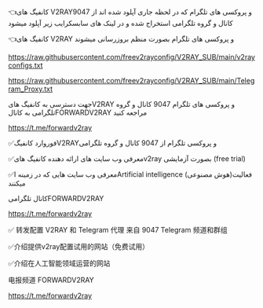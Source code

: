👈کانفیگ های V2RAYو پروکسی های تلگرام که در لحظه جاری آپلود شده اند از 9047 کانال و گروه تلگرامی استخراج شده  و در  لینک های سابسکرایب زیر آپلود میشود


👈کانفیگ های V2RAY و پروکسی های تلگرام   بصورت منظم بروزرسانی میشوند



https://raw.githubusercontent.com/freev2rayconfig/V2RAY_SUB/main/v2rayconfigs.txt


 


https://raw.githubusercontent.com/freev2rayconfig/V2RAY_SUB/main/Telegram_Proxy.txt







جهت دسترسی به کانفیگ هایV2RAY و پروکسی های تلگرام 9047 کانال و گروه تلگرامی به کانالFORWARDV2RAY مراجعه کنید

https://t.me/forwardv2ray

✅فوروارد کانفیگV2RAYو پروکسی تلگرام 
از 9047 کانال و گروه تلگرامی 

✅معرفی وب سایت های ارائه دهنده کانفیگ هایv2ray بصورت آزمایشی (free trial)

✅معرفی  وب سایت هایی که در زمینه  اArtificial intelligence (هوش مصنوعی)فعالیت میکنند


کانال تلگرامیFORWARDV2RAY

https://t.me/forwardv2ray


✅ 转发配置 V2RAY 和 Telegram 代理
来自 9047 Telegram 频道和群组

✅介绍提供v2ray配置试用的网站（免费试用）

✅介绍在人工智能领域运营的网站


电报频道 FORWARDV2RAY

https://t.me/forwardv2ray
